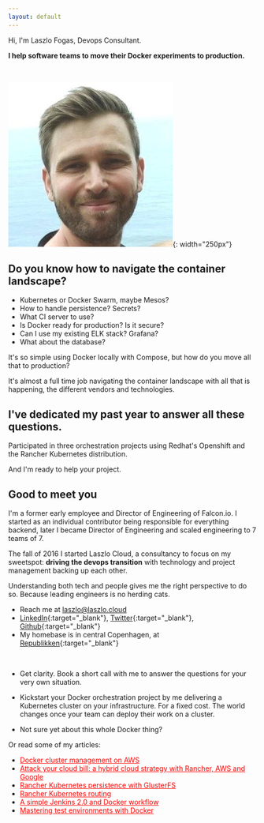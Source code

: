 ```yaml
---
layout: default
---
```


Hi, I'm Laszlo Fogas, Devops Consultant. 

**I help software teams to move their Docker experiments to production.**

<br/>

![Laszlo Fogas, Devops consultant](9ySXeJrr.jpg){: width="250px"}



## Do you know how to navigate the container landscape?
* Kubernetes or Docker Swarm, maybe Mesos?
* How to handle persistence? Secrets?
* What CI server to use?
* Is Docker ready for production? Is it secure?
* Can I use my existing ELK stack? Grafana?
* What about the database?

It's so simple using Docker locally with Compose, but how do you move all that to production? 

It's almost a full time job navigating the container landscape with all that is happening, the different vendors and technologies. 

## I've dedicated my past year to answer all these questions.

Participated in three orchestration projects using Redhat's Openshift and the Rancher Kubernetes distribution. 

And I'm ready to help your project.

<script async id="_ck_219414" src="https://forms.convertkit.com/219414?v=6"></script>
  
## Good to meet you

I'm a former early employee and Director of Engineering of Falcon.io. I started as an individual contributor being responsible for everything backend, later I became Director of Engineering and scaled engineering to 7 teams of 7.

The fall of 2016 I started Laszlo Cloud, a consultancy to focus on my sweetspot: **driving the devops transition** with technology and project management backing up each other. 

Understanding both tech and people gives me the right perspective to do so. Because leading engineers is no herding cats.

* Reach me at laszlo@laszlo.cloud
* [LinkedIn](https://dk.linkedin.com/in/laszlofogas){:target="_blank"}, [Twitter](https://twitter.com/laszlocph){:target="_blank"}, [Github](https://github.com/laszlocph){:target="_blank"}
* My homebase is in central Copenhagen, at [Republikken](http://republikken.net/contact-republikken/){:target="_blank"}


<br/>

<script async id="_ck_219414" src="https://forms.convertkit.com/219414?v=6"></script>



* Get clarity. Book a short call with me to answer the questions for your very own situation.

* Kickstart your Docker orchestration project by me delivering a Kubernetes cluster on your infrastructure. For a fixed cost.
The world changes once your team can deploy their work on a cluster.

* Not sure yet about this whole Docker thing?


Or read some of my articles:

* <a href="http://laszlo.cloud/Docker-cluster-management-on-AWS" style="color: red; align: center;">Docker cluster management on AWS</a>
* <a href="http://laszlo.cloud/Attack-your-cloud-bill" style="color: red; align: center;">Attack your cloud bill: a hybrid cloud strategy with Rancher, AWS and Google</a>
* <a href="http://laszlo.cloud/Rancher-Kubernetes-persistence-with-GlusterFS" style="color: red; align: center;">Rancher Kubernetes persistence with GlusterFS</a>
* <a href="http://laszlo.cloud/Rancher-Kubernetes-routing" style="color: red; align: center;">Rancher Kubernetes routing</a>
* <a href="http://laszlo.cloud/Simple-Jenkins-and-Docker-workflow" style="color: red; align: center;">A simple Jenkins 2.0 and Docker workflow</a>
* <a href="http://laszlo.cloud/Mastering-test-environments-with-Docker" style="color: red; align: center;">Mastering test environments with Docker</a>



<script>
  (function(i,s,o,g,r,a,m){i['GoogleAnalyticsObject']=r;i[r]=i[r]||function(){
  (i[r].q=i[r].q||[]).push(arguments)},i[r].l=1*new Date();a=s.createElement(o),
  m=s.getElementsByTagName(o)[0];a.async=1;a.src=g;m.parentNode.insertBefore(a,m)
  })(window,document,'script','https://www.google-analytics.com/analytics.js','ga');

  ga('create', 'UA-84825803-1', 'auto');
  ga('send', 'pageview');

</script>


